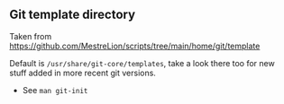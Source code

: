Git template directory
----------------------

Taken from https://github.com/MestreLion/scripts/tree/main/home/git/template

Default is `/usr/share/git-core/templates`, take a look there too for new stuff
added in more recent git versions.

- See `man git-init`
